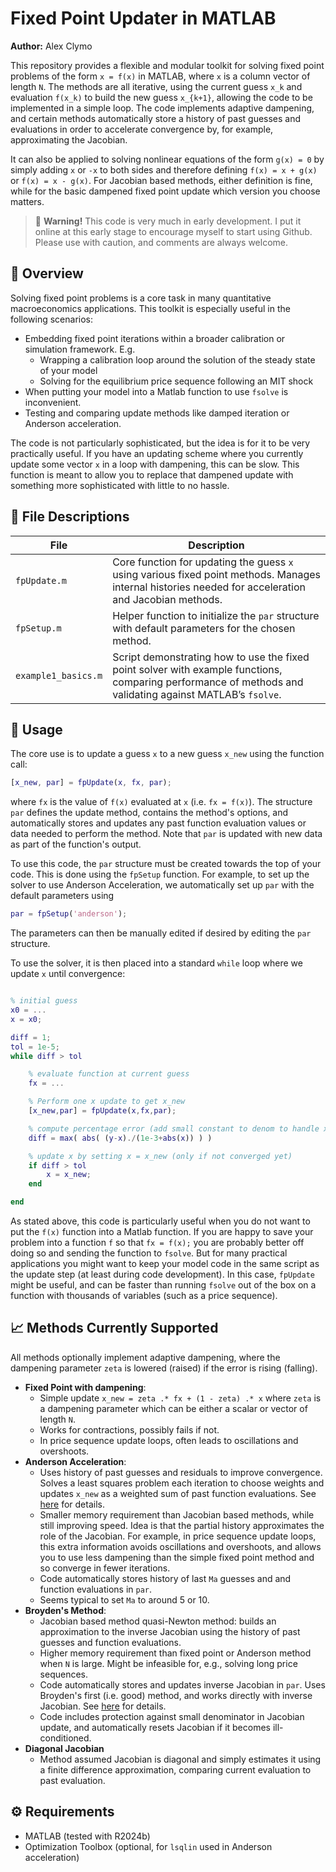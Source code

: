 # Fixed Point Updater in MATLAB

**Author:** Alex Clymo  

This repository provides a flexible and modular toolkit for solving fixed point problems of the form `x = f(x)` in MATLAB, where `x` is a column vector of length `N`. The methods are all iterative, using the current guess `x_k` and evaluation `f(x_k)` to build the new guess `x_{k+1}`, allowing the code to be implemented in a simple loop. The code implements adaptive dampening, and certain methods automatically store a history of past guesses and evaluations in order to accelerate convergence by, for example, approximating the Jacobian. 

It can also be applied to solving nonlinear equations of the form `g(x) = 0` by simply adding `x` or `-x` to both sides and therefore defining `f(x) = x + g(x)` or `f(x) = x - g(x)`. For Jacobian based methods, either definition is fine, while for the basic dampened fixed point update which version you choose matters.

> 🚧 **Warning!** This code is very much in early development. I put it online at this early stage to encourage myself to start using Github. Please use with caution, and comments are always welcome. 

## 🔧 Overview

Solving fixed point problems is a core task in many quantitative macroeconomics applications. This toolkit is especially useful in the following scenarios:

- Embedding fixed point iterations within a broader calibration or simulation framework. E.g.
    - Wrapping a calibration loop around the solution of the steady state of your model
    - Solving for the equilibrium price sequence following an MIT shock
- When putting your model into a Matlab function to use `fsolve` is inconvenient.
- Testing and comparing update methods like damped iteration or Anderson acceleration.

The code is not particularly sophisticated, but the idea is for it to be very practically useful. If you have an updating scheme where you currently update some vector `x` in a loop with dampening, this can be slow. This function is meant to allow you to replace that dampened update with something more sophisticated with little to no hassle. 

## 📁 File Descriptions

| File               | Description |
|--------------------|-------------|
| `fpUpdate.m`       | Core function for updating the guess `x` using various fixed point methods. Manages internal histories needed for acceleration and Jacobian methods. |
| `fpSetup.m`        | Helper function to initialize the `par` structure with default parameters for the chosen method. |
| `example1_basics.m`| Script demonstrating how to use the fixed point solver with example functions, comparing performance of methods and validating against MATLAB’s `fsolve`. |

## 🚀 Usage

The core use is to update a guess `x` to a new guess `x_new` using the function call:
```matlab
[x_new, par] = fpUpdate(x, fx, par);
```
where `fx` is the value of `f(x)` evaluated at `x` (i.e. `fx = f(x)`). The structure `par` defines the update method, contains the method's options, and automatically stores and updates any past function evaluation values or data needed to perform the method. Note that `par` is updated with new data as part of the function's output.

To use this code, the `par` structure must be created towards the top of your code. This is done using the `fpSetup` function. For example, to set up the solver to use Anderson Acceleration, we automatically set up `par` with the default parameters using
```matlab
par = fpSetup('anderson');
```
The parameters can then be manually edited if desired by editing the `par` structure. 

To use the solver, it is then placed into a standard `while` loop where we update `x` until convergence:
```matlab

% initial guess
x0 = ...
x = x0;

diff = 1;
tol = 1e-5;
while diff > tol

    % evaluate function at current guess
    fx = ...

    % Perform one x update to get x_new
    [x_new,par] = fpUpdate(x,fx,par);

    % compute percentage error (add small constant to denom to handle x=0)
    diff = max( abs( (y-x)./(1e-3+abs(x)) ) )

    % update x by setting x = x_new (only if not converged yet)
    if diff > tol
        x = x_new;
    end

end
```
As stated above, this code is particularly useful when you do not want to put the `f(x)` function into a Matlab function. If you are happy to save your problem into a function `f` so that `fx = f(x);` you are probably better off doing so and sending the function to `fsolve`. 
But for many practical applications you might want to keep your model code in the same script as the update step (at least during code development). In this case, `fpUpdate` might be useful, and can be faster than running `fsolve` out of the box on a function with thousands of variables (such as a price sequence).

## 📈 Methods Currently Supported

All methods optionally implement adaptive dampening, where the dampening parameter `zeta` is lowered (raised) if the error is rising (falling).

- **Fixed Point with dampening**:
    - Simple update `x_new = zeta .* fx + (1 - zeta) .* x` where `zeta` is a dampening parameter which can be either a scalar or vector of length `N`.
    - Works for contractions, possibly fails if not. 
    - In price sequence update loops, often leads to oscillations and overshoots.
- **Anderson Acceleration**:
    - Uses history of past guesses and residuals to improve convergence. Solves a least squares problem each iteration to choose weights and updates `x_new` as a weighted sum of past function evaluations. See [here](https://en.wikipedia.org/wiki/Anderson_acceleration) for details.
    - Smaller memory requirement than Jacobian based methods, while still improving speed. Idea is that the partial history approximates the role of the Jacobian. For example, in price sequence update loops, this extra information avoids oscillations and overshoots, and allows you to use less dampening than the simple fixed point method and so converge in fewer iterations.
    - Code automatically stores history of last `Ma` guesses and and function evaluations in `par`. 
    - Seems typical to set `Ma` to around 5 or 10. 
- **Broyden's Method**:
    - Jacobian based method quasi-Newton method: builds an approximation to the inverse Jacobian using the history of past guesses and function evaluations. 
    - Higher memory requirement than fixed point or Anderson method when `N` is large. Might be infeasible for, e.g., solving long price sequences.
    - Code automatically stores and updates inverse Jacobian in `par`. Uses Broyden's first (i.e. good) method, and works directly with inverse Jacobian. See [here](https://en.wikipedia.org/wiki/Broyden%27s_method) for details.
    - Code includes protection against small denominator in Jacobian update, and automatically resets Jacobian if it becomes ill-conditioned.
- **Diagonal Jacobian**
    - Method assumed Jacobian is diagonal and simply estimates it using a finite difference approximation, comparing current evaluation to past evaluation. 

## ⚙️ Requirements

- MATLAB (tested with R2024b)
- Optimization Toolbox (optional, for `lsqlin` used in Anderson acceleration)
